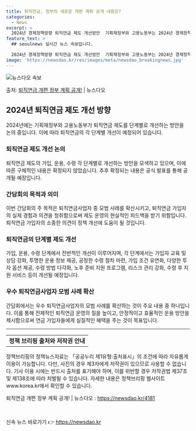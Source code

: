 ```yaml
---
title: 퇴직연금, 정부의 새로운 개편 계획 공개 내용은?
categories:
  - News
excerpt: >
  2024년 경제정책방향 퇴직연금 제도 개선방안  기획재정부와 고용노동부는 2024년 경제정책방향의 후속조치로…
feature_text: >
  ## seoulnews 실시간 뉴스 속보입니다.

  2024년 경제정책방향 퇴직연금 제도 개선방안  기획재정부와 고용노동부는 2024년 경제정책방향의 후속조치로…
image: 'https://newsdao.kr/res/images/meta/newsdao_breakingnews.jpg'
---
```


![뉴스다오 속보](https://newsdao.kr/res/images/meta/newsdao_breakingnews.jpg)

<p>출처: <a href="https://newsdao.kr/4181" rel="dofollow">퇴직연금 개편 정부 계획 공개!</a> | 뉴스다오</p>

<h2 data-ke-size="size26">2024년 퇴직연금 제도 개선 방향</h2>
<p data-ke-size="size16">2024년에는 기획재정부와 고용노동부가 퇴직연금 제도를 단계별로 개선하는 방안을 논의 중입니다. 이에 따라 퇴직연금의 각 단계별 개선이 예정되어 있습니다.</p>

<h3>퇴직연금 제도 개선 논의</h3>
<p data-ke-size="size16">퇴직연금 제도의 가입, 운용, 수령 각 단계별로 개선하는 방안을 모색하고 있으며, 이에 따른 구체적인 내용은 확정되지 않았습니다. 추후 확정되는 내용은 공식 발표를 통해 공개될 예정입니다.</p>

<h3>간담회의 목적과 의미</h3>
<p data-ke-size="size16">이번 간담회의 주 목적은 퇴직연금사업자 중 모범 사례를 확산시키고, 퇴직연금 가입자의 실제 경험과 의견을 청취함으로써 제도 운영의 현실적인 피드백을 받기 위함입니다. 퇴직연금 가입자의 소중한 의견이 정책 개선에 도움이 될 것입니다.</p>

<h3>퇴직연금의 단계별 제도 개선</h3>
<p data-ke-size="size16">가입, 운용, 수령 단계에서 전반적인 개선이 이루어지며, 각 단계에서는 가입자 교육 및 상담 강화, 투명한 운용 정보 제공, 공정한 수령 절차 마련, 가입 조건 유연화, 다양한 투자 옵션 제공, 수령 방법 다각화, 노후 준비 지원 프로그램, 리스크 관리 강화, 수령 후 지원 서비스 등이 개선될 예정입니다.</p>

<h3>우수 퇴직연금사업자 모범 사례 확산</h3>
<p data-ke-size="size16">간담회에서는 우수 퇴직연금사업자의 모범 사례를 확산하는 것이 주요 내용 중 하나입니다. 이를 통해 전체적인 퇴직연금 운영의 질을 높이고, 안정적이고 효율적인 운용 방안을 제시함으로써 연금 가입자들에게 실질적인 혜택을 주는 것이 목표입니다.</p>

<hr>
<table>
  <tr>
    <td style="text-align: center; height: 17px;"><b>정책 브리핑 출처와 저작권 안내</b></td>
  </tr>
</table>
<p data-ke-size="size16">정책브리핑의 정책뉴스자료는 「공공누리 제1유형:출처표시」의 조건에 따라 자유롭게 이용이 가능합니다. 다만, 사진의 경우 제3자에게 저작권이 있으므로 사용할 수 없습니다. 기사 이용 시에는 반드시 출처를 표기해야 하며, 이를 위반할 경우 저작권법 제37조 및 제138조에 따라 처벌될 수 있습니다. 자세한 내용은 정책브리핑 웹사이트 www.korea.kr에서 확인할 수 있습니다.</p>
<p data-ke-size="size16">퇴직연금 개편 정부 계획 공개! | 뉴스다오 : <a href="https://newsdao.kr/4181">https://newsdao.kr/4181</a></p>
<p data-ke-size="size16">&nbsp;</p> 

신속 뉴스 바로가기 👉 <a href="https://newsdao.kr" rel="dofollow">https://newsdao.kr</a>


